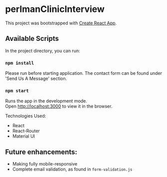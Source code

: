 # perlmanClinicInterview

This project was bootstrapped with [Create React App](https://github.com/facebook/create-react-app).

## Available Scripts

In the project directory, you can run:
### `npm install`

Please run before starting application. The contact form can be found under 'Send Us A Message' section.

### `npm start`

Runs the app in the development mode.<br />
Open [http://localhost:3000](http://localhost:3000) to view it in the browser.

Technologies Used: 
- React
- React-Router
- Material UI

## Future enhancements:
- Making fully mobile-responsive
- Complete email validation, as found in `form-validation.js`
